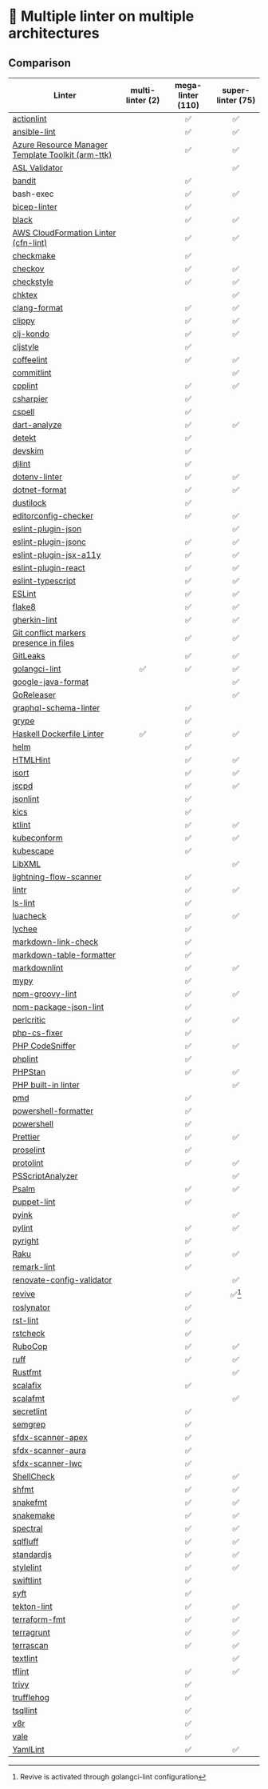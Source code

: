 # 🐐 Multiple linter on multiple architectures

## Comparison

| Linter                                                       | multi-linter (2) | mega-linter (110) | super-linter (75) |
| ------------------------------------------------------------ | :--------------: | :---------------: | :---------------: |
| [actionlint][actionlint]                                     |                  |        ✅         |        ✅         |
| [ansible-lint][ansible-lint]                                 |                  |        ✅         |        ✅         |
| [Azure Resource Manager Template Toolkit (arm-ttk)][arm-ttk] |                  |        ✅         |        ✅         |
| [ASL Validator][asl-validator]                               |                  |                   |        ✅         |
| [bandit][bandit]                                             |                  |        ✅         |                   |
| bash-exec                                                    |                  |        ✅         |        ✅         |
| [bicep-linter][bicep-linter]                                 |                  |        ✅         |                   |
| [black][black]                                               |                  |        ✅         |        ✅         |
| [AWS CloudFormation Linter (cfn-lint)][cfn-lint]             |                  |        ✅         |        ✅         |
| [checkmake][checkmake]                                       |                  |        ✅         |                   |
| [checkov][checkov]                                           |                  |        ✅         |        ✅         |
| [checkstyle][checkstyle]                                     |                  |        ✅         |        ✅         |
| [chktex][chktex]                                             |                  |                   |        ✅         |
| [clang-format][clang-format]                                 |                  |        ✅         |        ✅         |
| [clippy][clippy]                                             |                  |        ✅         |        ✅         |
| [clj-kondo][clj-kondo]                                       |                  |        ✅         |        ✅         |
| [cljstyle][cljstyle]                                         |                  |        ✅         |                   |
| [coffeelint][coffeelint]                                     |                  |        ✅         |        ✅         |
| [commitlint][commitlint]                                     |                  |                   |        ✅         |
| [cpplint][cpplint]                                           |                  |        ✅         |        ✅         |
| [csharpier][csharpier]                                       |                  |        ✅         |                   |
| [cspell][cspell]                                             |                  |        ✅         |                   |
| [dart-analyze][dart-analyze]                                 |                  |        ✅         |        ✅         |
| [detekt][detekt]                                             |                  |        ✅         |                   |
| [devskim][devskim]                                           |                  |        ✅         |                   |
| [djlint][djlint]                                             |                  |        ✅         |                   |
| [dotenv-linter][dotenv-linter]                               |                  |        ✅         |        ✅         |
| [dotnet-format][dotnet-format]                               |                  |        ✅         |        ✅         |
| [dustilock][dustilock]                                       |                  |        ✅         |                   |
| [editorconfig-checker][editorconfig-checker]                 |                  |        ✅         |        ✅         |
| [eslint-plugin-json][eslint-plugin-json]                     |                  |                   |        ✅         |
| [eslint-plugin-jsonc][eslint-plugin-jsonc]                   |                  |        ✅         |        ✅         |
| [eslint-plugin-jsx-a11y][eslint-plugin-jsx-a11y]             |                  |        ✅         |        ✅         |
| [eslint-plugin-react][eslint-plugin-react]                   |                  |        ✅         |        ✅         |
| [eslint-typescript][eslint-typescript]                       |                  |        ✅         |        ✅         |
| [ESLint][eslint]                                             |                  |        ✅         |        ✅         |
| [flake8][flake8]                                             |                  |        ✅         |        ✅         |
| [gherkin-lint][gherkin-lint]                                 |                  |        ✅         |        ✅         |
| [Git conflict markers presence in files][git-diff]           |                  |        ✅         |        ✅         |
| [GitLeaks][gitleaks]                                         |                  |        ✅         |        ✅         |
| [golangci-lint][golangci-lint]                               |        ✅        |        ✅         |        ✅         |
| [google-java-format][google-java-format]                     |                  |                   |        ✅         |
| [GoReleaser][goreleaser]                                     |                  |                   |        ✅         |
| [graphql-schema-linter][graphql-schema-linter]               |                  |        ✅         |                   |
| [grype][grype]                                               |                  |        ✅         |                   |
| [Haskell Dockerfile Linter][hadolint]                        |        ✅        |        ✅         |        ✅         |
| [helm][helm]                                                 |                  |        ✅         |                   |
| [HTMLHint][htmlhint]                                         |                  |        ✅         |        ✅         |
| [isort][isort]                                               |                  |        ✅         |        ✅         |
| [jscpd][jscpd]                                               |                  |        ✅         |        ✅         |
| [jsonlint][jsonlint]                                         |                  |        ✅         |                   |
| [kics][kics]                                                 |                  |        ✅         |                   |
| [ktlint][ktlint]                                             |                  |        ✅         |        ✅         |
| [kubeconform][kubeconform]                                   |                  |        ✅         |        ✅         |
| [kubescape][kubescape]                                       |                  |        ✅         |                   |
| [LibXML][libxml]                                             |                  |                   |        ✅         |
| [lightning-flow-scanner][lightning-flow-scanner]             |                  |        ✅         |                   |
| [lintr][lintr]                                               |                  |        ✅         |        ✅         |
| [ls-lint][ls-lint]                                           |                  |        ✅         |                   |
| [luacheck][luacheck]                                         |                  |        ✅         |        ✅         |
| [lychee][lychee]                                             |                  |        ✅         |                   |
| [markdown-link-check][markdown-link-check]                   |                  |        ✅         |                   |
| [markdown-table-formatter][markdown-table-formatter]         |                  |        ✅         |                   |
| [markdownlint][markdownlint]                                 |                  |        ✅         |        ✅         |
| [mypy][mypy]                                                 |                  |        ✅         |                   |
| [npm-groovy-lint][npm-groovy-lint]                           |                  |        ✅         |        ✅         |
| [npm-package-json-lint][npm-package-json-lint]               |                  |        ✅         |                   |
| [perlcritic][perlcritic]                                     |                  |        ✅         |        ✅         |
| [php-cs-fixer][php-cs-fixer]                                 |                  |        ✅         |                   |
| [PHP CodeSniffer][phpcs]                                     |                  |        ✅         |        ✅         |
| [phplint][phplint]                                           |                  |        ✅         |                   |
| [PHPStan][phpstan]                                           |                  |        ✅         |        ✅         |
| [PHP built-in linter][phpstd]                                |                  |                   |        ✅         |
| [pmd][pmd]                                                   |                  |        ✅         |                   |
| [powershell-formatter][powershell-formatter]                 |                  |        ✅         |                   |
| [powershell][powershell]                                     |                  |        ✅         |                   |
| [Prettier][prettier]                                         |                  |        ✅         |        ✅         |
| [proselint][proselint]                                       |                  |        ✅         |                   |
| [protolint][protolint]                                       |                  |        ✅         |        ✅         |
| [PSScriptAnalyzer][ps-script-analyzer]                       |                  |                   |        ✅         |
| [Psalm][psalm]                                               |                  |        ✅         |        ✅         |
| [puppet-lint][puppet-lint]                                   |                  |        ✅         |                   |
| [pyink][pyink]                                               |                  |                   |        ✅         |
| [pylint][pylint]                                             |                  |        ✅         |        ✅         |
| [pyright][pyright]                                           |                  |        ✅         |                   |
| [Raku][raku]                                                 |                  |        ✅         |        ✅         |
| [remark-lint][remark-lint]                                   |                  |        ✅         |                   |
| [renovate-config-validator][renovate-config-validator]       |                  |                   |        ✅         |
| [revive][revive]                                             |                  |        ✅         |      ✅[^1]       |
| [roslynator][roslynator]                                     |                  |        ✅         |                   |
| [rst-lint][rst-lint]                                         |                  |        ✅         |                   |
| [rstcheck][rstcheck]                                         |                  |        ✅         |                   |
| [RuboCop][rubocop]                                           |                  |        ✅         |        ✅         |
| [ruff][ruff]                                                 |                  |        ✅         |        ✅         |
| [Rustfmt][rustfmt]                                           |                  |                   |        ✅         |
| [scalafix][scalafix]                                         |                  |        ✅         |                   |
| [scalafmt][scalafmt]                                         |                  |                   |        ✅         |
| [secretlint][secretlint]                                     |                  |        ✅         |                   |
| [semgrep][semgrep]                                           |                  |        ✅         |                   |
| [sfdx-scanner-apex][sfdx-scanner-apex]                       |                  |        ✅         |                   |
| [sfdx-scanner-aura][sfdx-scanner-aura]                       |                  |        ✅         |                   |
| [sfdx-scanner-lwc][sfdx-scanner-lwc]                         |                  |        ✅         |                   |
| [ShellCheck][shellcheck]                                     |                  |        ✅         |        ✅         |
| [shfmt][shfmt]                                               |                  |        ✅         |        ✅         |
| [snakefmt][snakefmt]                                         |                  |        ✅         |        ✅         |
| [snakemake][snakemake]                                       |                  |        ✅         |        ✅         |
| [spectral][spectral]                                         |                  |        ✅         |        ✅         |
| [sqlfluff][sqlfluff]                                         |                  |        ✅         |        ✅         |
| [standardjs][standardjs]                                     |                  |        ✅         |        ✅         |
| [stylelint][stylelint]                                       |                  |        ✅         |        ✅         |
| [swiftlint][swiftlint]                                       |                  |        ✅         |                   |
| [syft][syft]                                                 |                  |        ✅         |                   |
| [tekton-lint][tekton-lint]                                   |                  |        ✅         |        ✅         |
| [terraform-fmt][terraform-fmt]                               |                  |        ✅         |        ✅         |
| [terragrunt][terragrunt]                                     |                  |        ✅         |        ✅         |
| [terrascan][terrascan]                                       |                  |        ✅         |        ✅         |
| [textlint][textlint]                                         |                  |                   |        ✅         |
| [tflint][tflint]                                             |                  |        ✅         |        ✅         |
| [trivy][trivy]                                               |                  |        ✅         |                   |
| [trufflehog][trufflehog]                                     |                  |        ✅         |                   |
| [tsqllint][tsqllint]                                         |                  |        ✅         |                   |
| [v8r][v8r]                                                   |                  |        ✅         |                   |
| [vale][vale]                                                 |                  |        ✅         |                   |
| [YamlLint][yamllint]                                         |                  |        ✅         |        ✅         |

[^1]: Revive is activated through golangci-lint configuration

[actionlint]: https://github.com/rhysd/actionlint
[ansible-lint]: https://github.com/ansible/ansible-lint
[arm-ttk]: https://github.com/Azure/arm-ttk
[asl-validator]: https://github.com/ChristopheBougere/asl-validator
[bandit]: https://github.com/PyCQA/bandit
[bicep-linter]: https://github.com/Azure/bicep
[black]: https://github.com/psf/black
[cfn-lint]: https://github.com/aws-cloudformation/cfn-lint
[checkmake]: https://github.com/mrtazz/checkmake
[checkov]: https://github.com/bridgecrewio/checkov
[checkstyle]: https://github.com/checkstyle/checkstyle

<!-- markdown-link-check-disable -->
<!-- Disable chktex link checking since it has been down for several days -->

[chktex]: https://localhost/git.savannah.nongnu.org/cgit/chktex.git

<!-- markdown-link-check-enable -->

[clang-format]: https://github.com/llvm/llvm-project
[clippy]: https://github.com/rust-lang/rust-clippy
[clj-kondo]: https://github.com/borkdude/clj-kondo
[cljstyle]: https://github.com/greglook/cljstyle
[coffeelint]: https://github.com/clutchski/coffeelint
[commitlint]: https://github.com/conventional-changelog/commitlint
[cpplint]: https://github.com/cpplint/cpplint
[csharpier]: https://github.com/belav/csharpier
[cspell]: https://github.com/streetsidesoftware/cspell
[dart-analyze]: https://github.com/dart-lang/sdk
[detekt]: https://github.com/detekt/detekt
[devskim]: https://github.com/microsoft/DevSkim
[djlint]: https://github.com/Riverside-Healthcare/djlint
[dotenv-linter]: https://github.com/dotenv-linter/dotenv-linter
[dotnet-format]: https://github.com/dotnet/sdk
[dustilock]: https://github.com/Checkmarx/dustilock
[editorconfig-checker]: https://github.com/editorconfig-checker/editorconfig-checker
[eslint-plugin-json]: https://github.com/azeemba/eslint-plugin-json
[eslint-plugin-jsonc]: https://github.com/ota-meshi/eslint-plugin-jsonc
[eslint-plugin-jsx-a11y]: https://github.com/jsx-eslint/eslint-plugin-react
[eslint-plugin-react]: https://github.com/yannickcr/eslint-plugin-react
[eslint-typescript]: https://github.com/typescript-eslint/typescript-eslint
[eslint]: https://github.com/eslint/eslint
[flake8]: https://github.com/PyCQA/flake8
[gherkin-lint]: https://github.com/vsiakka/gherkin-lint
[git-diff]: https://github.com/git/git
[gitleaks]: https://github.com/gitleaks/gitleaks
[golangci-lint]: https://github.com/golangci/golangci-lint
[google-java-format]: https://github.com/google/google-java-format
[goreleaser]: https://github.com/goreleaser/goreleaser
[graphql-schema-linter]: https://github.com/cjoudrey/graphql-schema-linter
[grype]: https://github.com/anchore/grype
[hadolint]: https://github.com/hadolint/hadolint
[helm]: https://github.com/helm/helm
[htmlhint]: https://github.com/htmlhint/HTMLHint
[isort]: https://github.com/PyCQA/isort
[jscpd]: https://github.com/kucherenko/jscpd
[jsonlint]: https://github.com/prantlf/jsonlint
[kics]: https://github.com/checkmarx/kics
[ktlint]: https://github.com/pinterest/ktlint
[kubeconform]: https://github.com/yannh/kubeconform
[kubescape]: https://github.com/kubescape/kubescape
[libxml]: https://gitlab.gnome.org/GNOME/libxml2
[lightning-flow-scanner]: https://github.com/Lightning-Flow-Scanner/lightning-flow-scanner-sfdx
[lintr]: https://github.com/r-lib/lintr
[ls-lint]: https://github.com/loeffel-io/ls-lint
[luacheck]: https://github.com/luarocks/luacheck
[lychee]: https://github.com/lycheeverse/lychee
[markdown-link-check]: https://github.com/tcort/markdown-link-check
[markdown-table-formatter]: https://github.com/nvuillam/markdown-table-formatter
[markdownlint]: https://github.com/DavidAnson/markdownlint
[mypy]: https://github.com/python/mypy
[npm-groovy-lint]: https://github.com/nvuillam/npm-groovy-lint
[npm-package-json-lint]: https://github.com/tclindner/npm-package-json-lint
[perlcritic]: https://github.com/Perl-Critic/Perl-Critic
[php-cs-fixer]: https://github.com/PHP-CS-Fixer/PHP-CS-Fixer
[phpcs]: https://github.com/PHPCSStandards/PHP_CodeSniffer
[phplint]: https://github.com/overtrue/phplint
[phpstan]: https://github.com/phpstan/phpstan
[phpstd]: https://github.com/php/php-src
[pmd]: https://github.com/pmd/pmd
[powershell-formatter]: https://github.com/PowerShell/PSScriptAnalyzer
[powershell]: https://github.com/PowerShell/PSScriptAnalyzer
[prettier]: https://github.com/prettier/prettier
[proselint]: https://github.com/amperser/proselint
[protolint]: https://github.com/yoheimuta/protolint
[ps-script-analyzer]: https://github.com/PowerShell/Psscriptanalyzer
[psalm]: https://github.com/vimeo/psalm
[puppet-lint]: https://github.com/puppetlabs/puppet-lint
[pyink]: https://github.com/google/pyink
[pylint]: https://github.com/pylint-dev/pylint
[pyright]: https://github.com/microsoft/pyright
[raku]: https://github.com/rakudo/rakudo
[remark-lint]: https://github.com/remarkjs/remark-lint
[renovate-config-validator]: https://github.com/renovatebot/renovate
[revive]: https://github.com/mgechev/revive
[roslynator]: https://github.com/dotnet/Roslynator
[rst-lint]: https://github.com/twolfson/restructuredtext-lint
[rstcheck]: https://github.com/myint/rstcheck
[rubocop]: https://github.com/rubocop-hq/rubocop
[ruff]: https://github.com/astral-sh/ruff
[rustfmt]: https://github.com/rust-lang/rustfmt
[scalafix]: https://github.com/scalacenter/scalafix
[scalafmt]: https://github.com/scalameta/scalafmt
[secretlint]: https://github.com/secretlint/secretlint
[semgrep]: https://github.com/returntocorp/semgrep
[sfdx-scanner-apex]: https://github.com/forcedotcom/sfdx-scanner
[sfdx-scanner-aura]: https://github.com/forcedotcom/sfdx-scanner
[sfdx-scanner-lwc]: https://github.com/forcedotcom/sfdx-scanner
[shellcheck]: https://github.com/koalaman/shellcheck
[shfmt]: https://github.com/mvdan/sh
[snakefmt]: https://github.com/snakemake/snakefmt
[snakemake]: https://github.com/snakemake/snakemake
[spectral]: https://github.com/stoplightio/spectral
[sqlfluff]: https://github.com/sqlfluff/sqlfluff
[standardjs]: https://github.com/standard/standard
[stylelint]: https://github.com/stylelint/stylelint
[swiftlint]: https://github.com/realm/SwiftLint
[syft]: https://github.com/anchore/syft
[tekton-lint]: https://github.com/IBM/tekton-lint
[terraform-fmt]: https://github.com/hashicorp/terraform
[terragrunt]: https://github.com/gruntwork-io/terragrunt
[terrascan]: https://github.com/tenable/terrascan
[textlint]: https://github.com/textlint/textlint
[tflint]: https://github.com/terraform-linters/tflint
[trivy]: https://github.com/aquasecurity/trivy
[trufflehog]: https://github.com/trufflesecurity/trufflehog
[tsqllint]: https://github.com/tsqllint/tsqllint
[v8r]: https://github.com/chris48s/v8r
[vale]: https://github.com/errata-ai/vale
[yamllint]: https://github.com/adrienverge/yamllint
